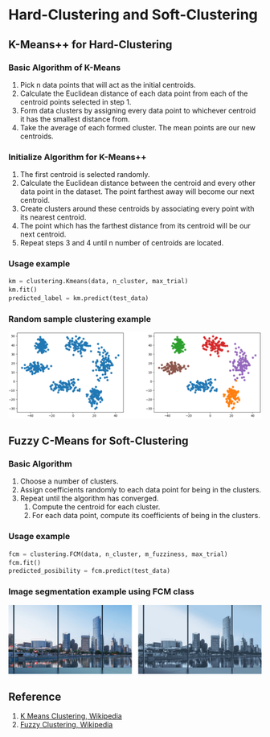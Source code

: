 # Hard-Clustering and Soft-Clustering

## K-Means++ for Hard-Clustering
### Basic Algorithm of K-Means
1. Pick n data points that will act as the initial centroids.
2. Calculate the Euclidean distance of each data point from each of the centroid points selected in step 1.
3. Form data clusters by assigning every data point to whichever centroid it has the smallest distance from.
4. Take the average of each formed cluster. The mean points are our new centroids.

### Initialize Algorithm for K-Means++
1. The first centroid is selected randomly.
2. Calculate the Euclidean distance between the centroid and every other data point in the dataset. The point farthest away will become our next centroid.
3. Create clusters around these centroids by associating every point with its nearest centroid.
4. The point which has the farthest distance from its centroid will be our next centroid.
5. Repeat steps 3 and 4 until n number of centroids are located. 

### Usage example
```python
km = clustering.Kmeans(data, n_cluster, max_trial)
km.fit()
predicted_label = km.predict(test_data)
```

### Random sample clustering example
![example](join.png)

## Fuzzy C-Means for Soft-Clustering
### Basic Algorithm
1. Choose a number of clusters.
2. Assign coefficients randomly to each data point for being in the clusters.
3. Repeat until the algorithm has converged.
   1. Compute the centroid for each cluster.
   1. For each data point, compute its coefficients of being in the clusters.

### Usage example
```python
fcm = clustering.FCM(data, n_cluster, m_fuzziness, max_trial)
fcm.fit()
predicted_posibility = fcm.predict(test_data)
```

### Image segmentation example using FCM class
![example](join_1.png)

## Reference
1. [K Means Clustering, Wikipedia](https://en.wikipedia.org/wiki/K-means_clustering)
2. [Fuzzy Clustering, Wikipedia](https://en.wikipedia.org/wiki/Fuzzy_clustering)
